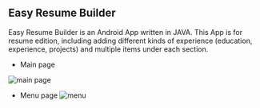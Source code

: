 ## Easy Resume Builder
Easy Resume Builder is an Android App written in JAVA. This App is for resume edition, including adding different kinds of experience (education, experience, projects) and multiple items under each section. 

- Main page

![main page](https://github.com/ly16/Easy-Resume-Builder/blob/master/screenshot/empty_main.png)

- Menu page
![menu]()
